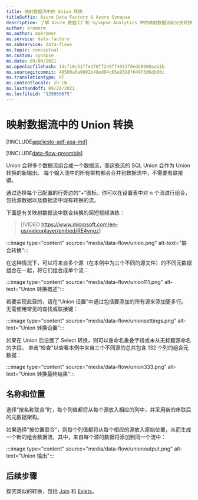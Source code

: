 ```yaml
---
title: 映射数据流中的 Union 转换
titleSuffix: Azure Data Factory & Azure Synapse
description: 了解 Azure 数据工厂和 Synapse Analytics 中的映射数据流新分支转换
author: kromerm
ms.author: makromer
ms.service: data-factory
ms.subservice: data-flows
ms.topic: conceptual
ms.custom: synapse
ms.date: 09/09/2021
ms.openlocfilehash: 14cf10c51ffe470ff249ff4953f0edd8990aab1b
ms.sourcegitcommit: 48500a6a9002b48ed94c65e9598f049f3d6db60c
ms.translationtype: HT
ms.contentlocale: zh-CN
ms.lasthandoff: 09/26/2021
ms.locfileid: "129059675"
---
```

# <a name="union-transformation-in-mapping-data-flow"></a>映射数据流中的 Union 转换

[!INCLUDE[appliesto-adf-asa-md](includes/appliesto-adf-asa-md.md)]

[!INCLUDE[data-flow-preamble](includes/data-flow-preamble.md)]

Union 会将多个数据流组合成一个数据流，而这些流的 SQL Union 会作为 Union 转换的新输出。 每个输入流中的所有架构都会合并到数据流中，不需要有联接键。

通过选择每个已配置的行旁边的“+”图标，你可以在设置表中对 n 个流进行组合，包括源数据以及数据流中现有转换的流。

下面是有关映射数据流中联合转换的简短视频演练：

> [!VIDEO https://www.microsoft.com/en-us/videoplayer/embed/RE4vngz]

:::image type="content" source="media/data-flow/union.png" alt-text="联合转换":::

在这种情况下，可以将来自多个源（在本例中为三个不同的源文件）的不同元数据组合在一起，将它们组合成单个流：

:::image type="content" source="media/data-flow/union111.png" alt-text="Union 转换概述":::

若要实现此目的，请在“Union 设置”中通过包括要添加的所有源来添加更多行。 无需使用常见的查找或联接键：

:::image type="content" source="media/data-flow/unionsettings.png" alt-text="Union 转换设置":::

如果在 Union 后设置了 Select 转换，则可以重命名重叠字段或未从无标题源命名的字段。 单击“检查”以查看本例中来自三个不同源的总共包含 132 个列的组合元数据：

:::image type="content" source="media/data-flow/union333.png" alt-text="Union 转换最终结果":::

## <a name="name-and-position"></a>名称和位置

选择“按名称联合”时，每个列值都将从每个源放入相应的列中，并采用新的串联后的元数据架构。

如果选择“按位置联合”，则每个列值都将从每个相应的源放入原始位置，从而生成一个新的组合数据流，其中，来自每个源的数据将添加到同一个流中：

:::image type="content" source="media/data-flow/unionoutput.png" alt-text="Union 输出":::

## <a name="next-steps"></a>后续步骤

探究类似的转换，包括 [Join](data-flow-join.md) 和 [Exists](data-flow-exists.md)。
